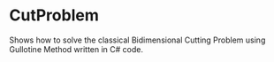 # CutProblem
Shows how to solve the classical Bidimensional Cutting Problem using Gullotine Method written in C# code.
